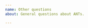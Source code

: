 ```yaml
---
name: Other questions
about: General questions about ANTs.

---
```



<!--
Text in these brackets are comments, and won't be visible when you submit your
issue. Please read before submitting.

This form is for theoretical or other questions about ANTs that don't fall into
one of the other categories.

If you are having problems running ANTs on a particular data set, please use the
"Bugs or other run time problems" template.

If you are having problems compiling or installing ANTs, please use the "build
problems" template.
-->

